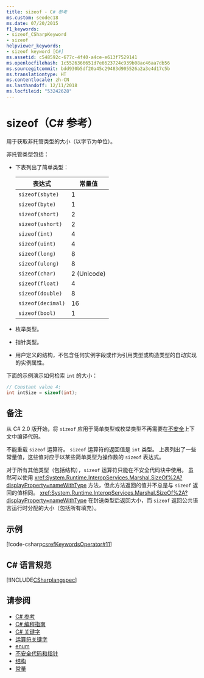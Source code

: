 ```yaml
---
title: sizeof - C# 参考
ms.custom: seodec18
ms.date: 07/20/2015
f1_keywords:
- sizeof_CSharpKeyword
- sizeof
helpviewer_keywords:
- sizeof keyword [C#]
ms.assetid: c548592c-677c-4f40-a4ce-e613f7529141
ms.openlocfilehash: 1c5526366651d7e6623724c939b08ac46aa7db56
ms.sourcegitcommit: bdd930b5df20a45c29483d905526a2a3e4d17c5b
ms.translationtype: HT
ms.contentlocale: zh-CN
ms.lasthandoff: 12/11/2018
ms.locfileid: "53242628"
---
```

# <a name="sizeof-c-reference"></a>sizeof（C# 参考）

用于获取非托管类型的大小（以字节为单位）。

非托管类型包括：

- 下表列出了简单类型：

   |表达式|常量值|
   |----------------|--------------------|
   |`sizeof(sbyte)`|1|
   |`sizeof(byte)`|1|
   |`sizeof(short)`|2|
   |`sizeof(ushort)`|2|
   |`sizeof(int)`|4|
   |`sizeof(uint)`|4|
   |`sizeof(long)`|8|
   |`sizeof(ulong)`|8|
   |`sizeof(char)`|2 (Unicode)|
   |`sizeof(float)`|4|
   |`sizeof(double)`|8|
   |`sizeof(decimal)`|16|
   |`sizeof(bool)`|1|

- 枚举类型。

- 指针类型。

- 用户定义的结构，不包含任何实例字段或作为引用类型或构造类型的自动实现的实例属性。

下面的示例演示如何检索 `int` 的大小：

```csharp
// Constant value 4:
int intSize = sizeof(int);
```

## <a name="remarks"></a>备注

从 C# 2.0 版开始，将 `sizeof` 应用于简单类型或枚举类型不再需要在[不安全](unsafe.md)上下文中编译代码。

不能重载 `sizeof` 运算符。 `sizeof` 运算符的返回值是 `int` 类型。 上表列出了一些常量值，这些值对应于以某些简单类型为操作数的 `sizeof` 表达式。

对于所有其他类型（包括结构），`sizeof` 运算符只能在不安全代码块中使用。 虽然可以使用 <xref:System.Runtime.InteropServices.Marshal.SizeOf%2A?displayProperty=nameWithType> 方法，但此方法返回的值并不总是与 `sizeof` 返回的值相同。 <xref:System.Runtime.InteropServices.Marshal.SizeOf%2A?displayProperty=nameWithType> 在封送类型后返回大小，而 `sizeof` 返回公共语言运行时分配的大小（包括所有填充）。

## <a name="example"></a>示例

[!code-csharp[csrefKeywordsOperator#11](~/samples/snippets/csharp/VS_Snippets_VBCSharp/csrefKeywordsOperator/CS/csrefKeywordsOperators.cs#11)]

## <a name="c-language-specification"></a>C# 语言规范

[!INCLUDE[CSharplangspec](~/includes/csharplangspec-md.md)]

## <a name="see-also"></a>请参阅

- [C# 参考](../index.md)
- [C# 编程指南](../../programming-guide/index.md)
- [C# 关键字](index.md)
- [运算符关键字](operator-keywords.md)
- [enum](enum.md)
- [不安全代码和指针](../../programming-guide/unsafe-code-pointers/index.md)
- [结构](../../programming-guide/classes-and-structs/structs.md)
- [常量](../../programming-guide/classes-and-structs/constants.md)